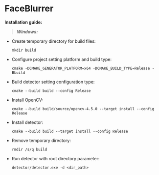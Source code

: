 # FaceBlurrer

**Installation guide:**

>***Windows:***
* Create temporary directory for build files:

    `mkdir build`
* Configure project setting platform and build type:

    `cmake -DCMAKE_GENERATOR_PLATFORM=x64 -DCMAKE_BUILD_TYPE=Release -Bbuild`
* Build detector setting configuration type:

    `cmake --build build --config Release`
* Install OpenCV:

    `cmake --build build/source/opencv-4.5.0 --target install --config Release`
* Install detector:

    `cmake --build build --target install --config Release`
* Remove temporary directory:

    `rmdir /s/q build`

* Run detector with root directory parameter:

    `detector/detector.exe -d <dir_path>`